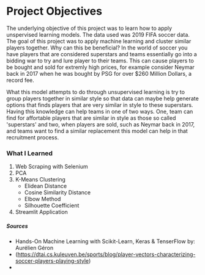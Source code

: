 # Project Objectives 

The underlying objective of this project was to learn how to apply unspervised learning models. The data used was 2019 FIFA soccer data. The goal of this project was to apply machine learning and cluster similar players together. Why can this be beneficial? In the world of soccer you have players that are considered superstars and teams essentially go into a bidding war to try and lure player to their teams. This can cause players to be bought and sold for extremly high prices, for example consider Neymar back in 2017 when he was bought by PSG for over $260 Million Dollars, a record fee. 

What this model attempts to do through unsupervised learning is try to group players together in similar style so that data can maybe help generate options that finds players that are very similar in style to these superstars. Having this knowledge can help teams in one of two ways. One, team can find for affortable players that are similar in style as those so called 'superstars' and two, when players are sold, such as Neymar back in 2017, and teams want to find a similar replacement this model can help in that recruitment process. 

### What I Learned
1. Web Scraping with Selenium
2. PCA
3. K-Means Clustering
    * Elidean Distance
    * Cosine Similarity Distance
    * Elbow Method
    * Silhouette Coefficient
4. Streamlit Application 




##### Sources 
 - Hands-On Machine Learning with Scikit-Learn, Keras & TenserFlow by: Aurélien Géron
 - (https://dtai.cs.kuleuven.be/sports/blog/player-vectors-characterizing-soccer-players-playing-style)
 - 

